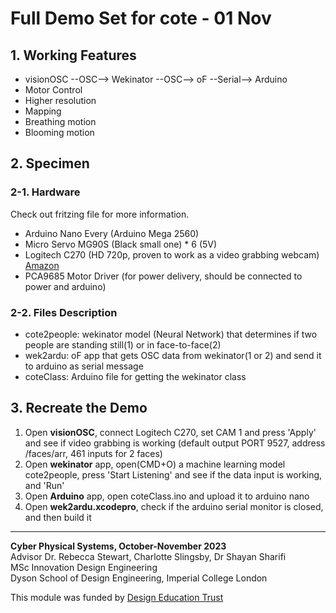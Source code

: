 # Full Demo Set for cote - 01 Nov
## 1. Working Features
- visionOSC --OSC--> Wekinator --OSC--> oF --Serial--> Arduino
- Motor Control
- Higher resolution
- Mapping
- Breathing motion
- Blooming motion
## 2. Specimen
### 2-1. Hardware
Check out fritzing file for more information.
- Arduino Nano Every (Arduino Mega 2560)
- Micro Servo MG90S (Black small one) * 6 (5V)
- Logitech C270 (HD 720p, proven to work as a video grabbing webcam) [Amazon](https://www.amazon.co.uk/dp/B01BGBJ8Y0?psc=1&ref=ppx_yo2ov_dt_b_product_details)
- PCA9685 Motor Driver (for power delivery, should be connected to power and arduino)
### 2-2. Files Description
- cote2people: wekinator model (Neural Network) that determines if two people are standing still(1) or in  face-to-face(2)
- wek2ardu: oF app that gets OSC data from wekinator(1 or 2) and send it to arduino as serial message
- coteClass: Arduino file for getting the wekinator class
## 3. Recreate the Demo
1. Open **visionOSC**, connect Logitech C270, set CAM 1 and press 'Apply' and see if video grabbing is working (default output PORT 9527, address /faces/arr, 461 inputs for 2 faces)
2. Open **wekinator** app, open(CMD+O) a machine learning model cote2people, press 'Start Listening' and see if the data input is working, and 'Run' 
3. Open **Arduino** app, open coteClass.ino and upload it to arduino nano
4. Open **wek2ardu.xcodepro**, check if the arduino serial monitor is closed, and then build it
---
**Cyber Physical Systems, October-November 2023**    
Advisor Dr. Rebecca Stewart, Charlotte Slingsby, Dr Shayan Sharifi   
MSc Innovation Design Engineering   
Dyson School of Design Engineering, Imperial College London  
  
This module was funded by [Design Education Trust](https://www.designeducationtrust.org.uk/)
